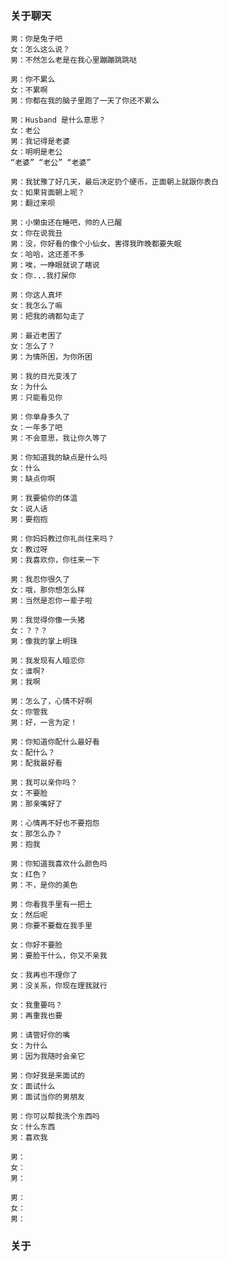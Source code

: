 ### 关于聊天

```
男：你是兔子吧
女：怎么这么说？
男：不然怎么老是在我心里蹦蹦跳跳哒
```

```
男：你不累么
女：不累啊
男：你都在我的脑子里跑了一天了你还不累么
```

```
男：Husband 是什么意思？
女：老公
男：我记得是老婆
女：明明是老公
“老婆” “老公” “老婆”
```

```
男：我犹豫了好几天，最后决定扔个硬币，正面朝上就跟你表白
女：如果背面朝上呢？
男：翻过来呗
```

```
男：小懒虫还在睡吧，帅的人已醒
女：你在说我丑
男：没，你好看的像个小仙女，害得我昨晚都要失眠
女：哈哈，这还差不多
男：唉，一睁眼就说了瞎说
女：你...我打屎你
```

```
男：你这人真坏
女：我怎么了嘛
男：把我的魂都勾走了
```

```
男：最近老困了
女：怎么了？
男：为情所困，为你所困
```

```
男：我的目光变浅了
女：为什么
男：只能看见你
```

```
男：你单身多久了
女：一年多了吧
男：不会意思，我让你久等了
```

```
男：你知道我的缺点是什么吗
女：什么
男：缺点你啊
```

```
男：我要偷你的体温
女：说人话
男：要抱抱
```

```
男：你妈妈教过你礼尚往来吗？
女：教过呀
男：我喜欢你，你往来一下
```

```
男：我忍你很久了
女：哦，那你想怎么样
男：当然是忍你一辈子啦
```

```
男：我觉得你像一头猪
女：？？？
男：像我的掌上明珠
```

```
男：我发现有人暗恋你
女：谁啊?
男：我啊
```

```
男：怎么了，心情不好啊
女：你管我
男：好，一言为定！
```

```
男：你知道你配什么最好看
女：配什么？
男：配我最好看
```

```
男：我可以亲你吗？
女：不要脸
男：那亲嘴好了
```

```
男：心情再不好也不要抱怨
女：那怎么办？
男：抱我
```

```
男：你知道我喜欢什么颜色吗
女：红色？
男：不，是你的美色
```

```
男：你看我手里有一把土
女：然后呢
男：你要不要载在我手里
```

```
女：你好不要脸
男：要脸干什么，你又不亲我
```

```
女：我再也不理你了
男：没关系，你现在理我就行
```

```
女：我重要吗？
男：再重我也要
```

```
男：请管好你的嘴
女：为什么
男：因为我随时会亲它
```

```
男：你好我是来面试的
女：面试什么
男：面试当你的男朋友
```

```
男：你可以帮我洗个东西吗
女：什么东西
男：喜欢我
```

```
男：
女：
男：
```

```
男：
女：
男：
```



### 关于

